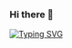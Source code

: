### Hi there 👋

<!--
**Kaleb13x/Kaleb13x** is a ✨ _special_ ✨ repository because its `README.md` (this file) appears on your GitHub profile.

Here are some ideas to get you started:

- 🔭 I’m currently working on ...
- 🌱 I’m currently learning ...
- 👯 I’m looking to collaborate on ...
- 🤔 I’m looking for help with ...
- 💬 Ask me about ...
- 📫 How to reach me: ...
- 😄 Pronouns: ...
- ⚡ Fun fact: ...
-->
[![Typing SVG](https://readme-typing-svg.herokuapp.com?color=F77247&width=420&lines=A+Passionate+Devloper+From+Ethiopia+Who+Actually+Is+Lazy%E2%9C%8C%EF%B8%8F;Python%2C+Php%2C+Linux%E2%9D%A4%EF%B8%8F)](https://git.io/typing-svg)
